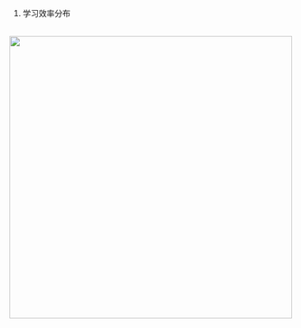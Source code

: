 1. 学习效率分布

<br><img src="https://github.com/iwbtbh/book_lists/blob/master/img/2.png" width="500"><br>
